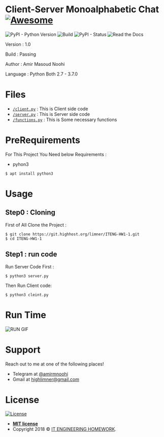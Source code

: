 # **Client-Server Monoalphabetic Chat** [![Awesome](https://cdn.rawgit.com/sindresorhus/awesome/d7305f38d29fed78fa85652e3a63e154dd8e8829/media/badge.svg)](https://gitlab.com/limner/network-project-3962)

![PyPI - Python Version](https://img.shields.io/pypi/pyversions/Django.svg)
![Build](https://img.shields.io/bitbucket/pipelines/atlassian/adf-builder-javascript/task/SECO-2168.svg)
![PyPI - Status](https://img.shields.io/pypi/status/Django.svg)
![Read the Docs](https://img.shields.io/readthedocs/pip.svg)


Version : 1.0

Build : Passing

Author : Amir Masoud Noohi

Language : Python Both 2.7 - 3.7.0

# **Files**

- <a href="https://git.highhost.org/limner/ITENG-HW1-1/blob/master/client.py" target="_blank">`/client.py`</a> : This is Client side code
- <a href="https://git.highhost.org/limner/ITENG-HW1-1/blob/master/server.py" target="_blank">`/server.py`</a> : This is Server side code
- <a href="https://git.highhost.org/limner/ITENG-HW1-1/blob/master/functions.py" target="_blank">`/functions.py`</a> : This is Some necessary functions




# **PreRequirements**

For This Project You Need below Requirements :
- pyhon3

```shell
$ apt install python3
```

# **Usage**
## Step0 : Cloning

First of All Clone the Project : 

```shell
$ git clone https://git.highhost.org/limner/ITENG-HW1-1.git
$ cd ITENG-HW1-1
```

## Step1 : run code

Run Server Code First : 

```shell
$ python3 server.py
```

Then Run Client code:

```shell
$ python3 cleint.py
```

# **Run Time**
![RUN GIF](https://highhost.org/gif-video/it-eng-hw1-1.gif)


# **Support**

Reach out to me at one of the following places!

- Telegram at <a href="https://t.me/amirmnoohi" target="_blank">@amirmnoohi</a>
- Gmail at <a href="mailto:highlimner@gmail.com" target="_blank">highlimner@gmail.com</a>

# **License**

[![License](https://img.shields.io/:license-mit-blue.svg?style=flat-square)](http://badges.mit-license.org)

- **[MIT license](http://opensource.org/licenses/mit-license.php)**
- Copyright 2018 © <a href="https://git.highhost.org/limner/ITENG-HW1-1" target="_blank">IT ENGINEERING HOMEWORK</a>.
